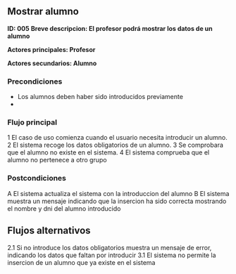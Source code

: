 ## Mostrar alumno

**ID: 005**
**Breve descripcion: El profesor podrá mostrar los datos de un alumno** 

**Actores principales: Profesor**

**Actores secundarios: Alumno**

### Precondiciones

* Los alumnos deben haber sido introducidos previamente
* 

### Flujo principal

1 El caso de uso comienza cuando el usuario necesita introducir un alumno.
2 El sistema recoge los datos obligatorios de un alumno.
3 Se comprobara que el alumno no existe en el sistema.
4 El sistema comprueba que el alumno no pertenece a otro grupo

### Postcondiciones

A El sistema actualiza el sistema con la introduccion del alumno
B El sistema muestra un mensaje indicando que la insercion ha sido correcta mostrando el nombre y dni del alumno introducido
 

## Flujos alternativos

2.1 Si no introduce los datos obligatorios muestra un mensaje de error, indicando los datos que faltan por introducir
3.1 El sistema no permite la insercion de un alumno que ya existe en el sistema

